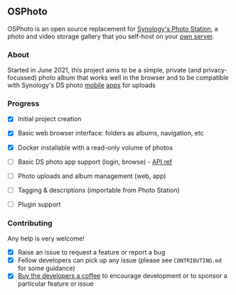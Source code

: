 ## OSPhoto

OSPhoto is an open source replacement for [Synology's Photo Station](https://www.synology.com/en-us/dsm/feature/photo_station), a photo and video storage gallery that you self-host on your [own server](https://en.wikipedia.org/wiki/Network-attached_storage).

### About

Started in June 2021, this project aims to be a simple, private (and privacy-focussed) photo album that works well in the browser and to be compatible with Synology's DS photo [mobile](https://play.google.com/store/apps/details?id=com.synology.dsphoto) [apps](https://itunes.apple.com/app/ds-photo/id321493106) for uploads

<!--
### Key features

- Directories = Photo Albums: *Arrange photos and videos into folders*
-->

### Progress

- [x] Initial project creation
- [x] Basic web browser interface: folders as albums, navigation, etc
- [x] Docker installable with a read-only volume of photos
- [ ] Basic DS photo app support (login, browse) - [API ref](https://github.com/jamesbo13/syno-photostation-api)
- [ ] Photo uploads and album management (web, app)
- [ ] Tagging & descriptions (importable from Photo Station)
- [ ] Plugin support


### Contributing

Any help is very welcome!

- [x] Raise an issue to request a feature or report a bug
- [x] Fellow developers can pick up any issue (please see `CONTRIBUTING.md` for some guidance)
- [x] [Buy the developers a coffee](https://www.buymeacoffee.com/fatlemon) to encourage development or to sponsor a particular feature or issue
